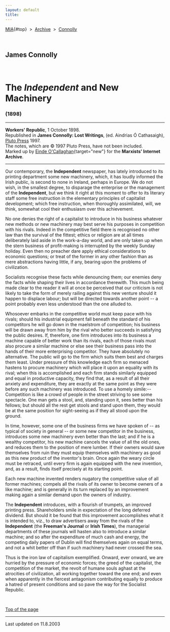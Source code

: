 ```yaml
---
layout: default
title: 
---
```

[MIA](../../../../index.htm){#top}  \> 
[Archive](../../../index.htm)  \>  [Connolly](../../index.htm)

 

## James Connolly

 

# The *Independent* and New Machinery

### (1898)

------------------------------------------------------------------------

**Workers' Republic**, 1 October 1898.\
Republished in **James Connolly: Lost Writings**, (ed. Aindrias Ó
Cathasaigh), [Pluto Press](http://www.plutobooks.com/) 1997.\
The notes, which are © 1997 Pluto Press, have not been included.\
Marked up by [Einde
O'Callaghan](../../../../admin/volunteers/biographies/eocallaghan.htm){target="new"}
for the **Marxists' Internet Archive**.

------------------------------------------------------------------------

Our contemporary, the **Independent** newspaper, has lately introduced
to its printing department some new machinery, which, it has loudly
informed the Irish public, is second to none in Ireland, perhaps in
Europe. We do not wish, in the smallest degree, to disparage the
enterprise or the management of the **Independent**, but we think it
right at this moment to offer to its literary staff some free
instruction in the elementary principles of capitalist development;
which free instruction, when thoroughly assimilated, will, we think,
somewhat cool their enthusiasm over this achievement.

No one denies the right of a capitalist to introduce in his business
whatever new methods or new machinery may best serve his purposes in
competition with his rivals. Indeed in the competitive field there is
recognised no other law than the survival of the fittest; ethics or
religion are at all times deliberately laid aside in the work-a-day
world, and are only taken up when the stern business of profit-making is
interrupted by the weekly Sunday holiday. Even then no preacher dare
apply ethical considerations to economic questions; or treat of the
former in any other fashion than as mere abstractions having little, if
any, bearing upon the problems of civilization.

Socialists recognise these facts while denouncing them; our enemies deny
the facts while shaping their lives in accordance therewith. This much
being made clear to the reader it will at once be perceived that our
criticism is not likely to take the form of merely railing against this
new venture should it happen to displace labour; but will be directed
towards another point -- a point probably even less understood than the
one alluded to.

Whosoever embarks in the competitive world must keep pace with his
rivals; should his industrial equipment fall beneath the standard of his
competitors he will go down in the maelstrom of competition; his
business will be drawn away from him by the rival who better succeeds in
satisfying the public desires. If, therefore, one firm introduces into
its business a machine capable of better work than its rivals, each of
those rivals must also procure a similar machine or else see their
business pass into the hands of their more enterprising competitor. They
have absolutely no alternative. The public will go to the firm which
suits them best and charges them least. Under pressure of this knowledge
each firm so menaced hastens to procure machinery which will place it
upon an equality with its rival; when this is accomplished and each firm
stands similarly equipped and equal in productive capacity, they find
that, as a result of all their anxiety and expenditure, they are exactly
at the same point as they were before any such machinery was introduced.
To use a homely simile:-- Competition is like a crowd of people in the
street striving to see some spectacle. One man gets a stool, and,
standing upon it, sees better than his fellows; but should all the rest
get stools and stand upon them, they would be at the same position for
sight-seeing as if they all stood upon the ground.

In time, however, some one of the business firms we have spoken of -- as
typical of society in general -- or some new competitor in the business,
introduces some new machinery even better than the last; and if he is a
wealthy competitor, his new machine cancels the value of all the old
ones, and reduces them to the position of mere lumber. If their owners
would save themselves from ruin they must equip themselves with
machinery as good as this new product of the inventor's brain. Once
again the weary circle must be retraced, until every firm is again
equipped with the new invention, and, as a result, finds itself
precisely at its starting point.

Each new machine invented renders nugatory the competitive value of all
former machines; compels all the rivals of its owner to become owners of
a like machine; and is generally in its turn replaced by an improvement
making again a similar demand upon the owners of industry.

The **Independent** introduces, with a flourish of trumpets, an improved
printing press. Shareholders smile in expectation of the long deferred
dividend. But should it be found that this improvement accomplishes what
it is intended to, viz., to draw advertisers away from the rivals of the
**Independent** (the **Freeman's Journal** or **Irish Times**), the
managerial departments of these journals will hasten also to introduce a
similar machine; and so after the expenditure of much cash and energy,
the competing daily papers of Dublin will find themselves again on equal
terms, and not a whit better off than if such machinery had never
crossed the sea.

Thus is the iron law of capitalism exemplified. Onward, ever onward, we
are hurried by the pressure of economic forces; the greed of the
capitalist, the competition of the market, the revolt of humane souls
aghast at the atrocities of civilization, all working together toward
the one end; and even when apparently in the fiercest antagonism
contributing equally to produce a hatred of present conditions and so
pave the way for the Socialist Republic.

 

[Top of the page](#top)

------------------------------------------------------------------------

Last updated on 11.8.2003
